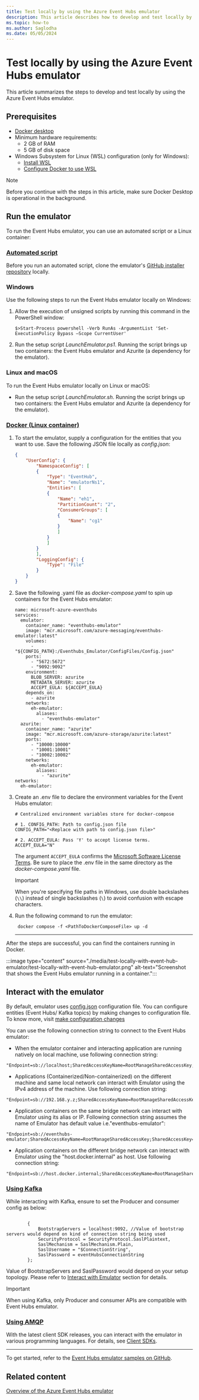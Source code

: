 ```yaml
---
title: Test locally by using the Azure Event Hubs emulator
description: This article describes how to develop and test locally by using the Event Hubs emulator. 
ms.topic: how-to
ms.author: Saglodha
ms.date: 05/05/2024
---
```


# Test locally by using the Azure Event Hubs emulator

This article summarizes the steps to develop and test locally by using the Azure Event Hubs emulator.

## Prerequisites

- [Docker desktop](https://docs.docker.com/desktop/install/windows-install/#:~:text=Install%20Docker%20Desktop%20on%20Windows%201%20Download%20the,on%20your%20choice%20of%20backend.%20...%20More%20items) 
- Minimum hardware requirements:
  - 2 GB of RAM
  - 5 GB of disk space
- Windows Subsystem for Linux (WSL) configuration (only for Windows):
  - [Install WSL](/windows/wsl/install)
  - [Configure Docker to use WSL](https://docs.docker.com/desktop/wsl/#:~:text=Turn%20on%20Docker%20Desktop%20WSL%202%201%20Download,engine%20..%20...%206%20Select%20Apply%20%26%20Restart)

> [!NOTE]
> Before you continue with the steps in this article, make sure Docker Desktop is operational in the background.

## Run the emulator

To run the Event Hubs emulator, you can use an automated script or a Linux container:

### [Automated script](#tab/automated-script)

Before you run an automated script, clone the emulator's [GitHub installer repository](https://github.com/Azure/azure-event-hubs-emulator-installer) locally.

### Windows

Use the following steps to run the Event Hubs emulator locally on Windows:

1. Allow the execution of unsigned scripts by running this command in the PowerShell window:

   `$>Start-Process powershell -Verb RunAs -ArgumentList 'Set-ExecutionPolicy Bypass –Scope CurrentUser'`

1. Run the setup script *LaunchEmulator.ps1*. Running the script brings up two containers: the Event Hubs emulator and Azurite (a dependency for the emulator).

### Linux and macOS

To run the Event Hubs emulator locally on Linux or macOS:

- Run the setup script *LaunchEmulator.sh*. Running the script brings up two containers: the Event Hubs emulator and Azurite (a dependency for the emulator).

### [Docker (Linux container)](#tab/docker-linux-container)

1. To start the emulator, supply a configuration for the entities that you want to use. Save the following JSON file locally as *config.json*:

   ```JSON
   {
       "UserConfig": {
           "NamespaceConfig": [
           {
               "Type": "EventHub",
               "Name": "emulatorNs1",
               "Entities": [
               {
                   "Name": "eh1",
                   "PartitionCount": "2",
                   "ConsumerGroups": [
                   {
                       "Name": "cg1"
                   }
                   ]
               }
               ]
           }
           ], 
           "LoggingConfig": {
               "Type": "File"
           }
       }
   }

   ```

2. Save the following .yaml file as *docker-compose.yaml* to spin up containers for the Event Hubs emulator:

   ```
   name: microsoft-azure-eventhubs
   services:
     emulator:
       container_name: "eventhubs-emulator"
       image: "mcr.microsoft.com/azure-messaging/eventhubs-emulator:latest"
       volumes:
         - "${CONFIG_PATH}:/Eventhubs_Emulator/ConfigFiles/Config.json"
       ports:
         - "5672:5672"
         - "9092:9092"
       environment:
         BLOB_SERVER: azurite
         METADATA_SERVER: azurite
         ACCEPT_EULA: ${ACCEPT_EULA}
       depends_on:
         - azurite
       networks:
         eh-emulator:
           aliases:
             - "eventhubs-emulator"
     azurite:
       container_name: "azurite"
       image: "mcr.microsoft.com/azure-storage/azurite:latest"
       ports:
         - "10000:10000"
         - "10001:10001"
         - "10002:10002"
       networks:
         eh-emulator:
           aliases:
             - "azurite"
   networks:
     eh-emulator:
   ```

3. Create an .env file to declare the environment variables for the Event Hubs emulator:

   ```
   # Centralized environment variables store for docker-compose
 
   # 1. CONFIG_PATH: Path to config.json file
   CONFIG_PATH="<Replace with path to config.json file>" 
 
   # 2. ACCEPT_EULA: Pass 'Y' to accept license terms. 
   ACCEPT_EULA="N"

   ```

   The argument `ACCEPT_EULA` confirms the [Microsoft Software License Terms](https://github.com/Azure/azure-event-hubs-emulator-installer/blob/main/EMULATOR_EULA.md). Be sure to place the .env file in the same directory as the *docker-compose.yaml* file.
   
   > [!IMPORTANT]
   > When you're specifying file paths in Windows, use double backslashes (`\\`) instead of single backslashes (`\`) to avoid confusion with escape characters.

4. Run the following command to run the emulator:

   ```
    docker compose -f <PathToDockerComposeFile> up -d
   ```

   ---

After the steps are successful, you can find the containers running in Docker.

:::image type="content" source="./media/test-locally-with-event-hub-emulator/test-locally-with-event-hub-emulator.png" alt-text="Screenshot that shows the Event Hubs emulator running in a container.":::

## Interact with the emulator

By default, emulator uses [config.json](https://github.com/Azure/azure-event-hubs-emulator-installer/blob/main/EventHub-Emulator/Config/Config.json) configuration file. You can configure entities (Event Hubs/ Kafka topics) by making changes to configuration file. To know more, visit [make configuration changes](overview-emulator#quota-configuration-changes)

You can use the following connection string to connect to the Event Hubs emulator:

 - When the emulator container and interacting application are running natively on local machine, use following connection string:
```
"Endpoint=sb://localhost;SharedAccessKeyName=RootManageSharedAccessKey;SharedAccessKey=SAS_KEY_VALUE;UseDevelopmentEmulator=true;"
```
  - Applications (Containerized/Non-containerized) on the different machine and same local network can interact with Emulator using the IPv4 address of the machine. Use following connection string:
```
"Endpoint=sb://192.168.y.z;SharedAccessKeyName=RootManageSharedAccessKey;SharedAccessKey=SAS_KEY_VALUE;UseDevelopmentEmulator=true;"
```
  - Application containers on the same bridge network can interact with Emulator using its alias or IP. Following connection string assumes the name of Emulator has default value i.e."eventhubs-emulator":
```
"Endpoint=sb://eventhubs-emulator;SharedAccessKeyName=RootManageSharedAccessKey;SharedAccessKey=SAS_KEY_VALUE;UseDevelopmentEmulator=true;"
```
  - Application containers on the different bridge network can interact with Emulator using the "host.docker.internal" as host. Use following connection string:
```
"Endpoint=sb://host.docker.internal;SharedAccessKeyName=RootManageSharedAccessKey;SharedAccessKey=SAS_KEY_VALUE;UseDevelopmentEmulator=true;"
```

### [Using Kafka](#tab/using-kafka)

While interacting with Kafka, ensure to set the Producer and consumer config as below:

```

        {
            BootstrapServers = localhost:9092, //Value of bootstrap servers would depend on kind of connection string being used
            SecurityProtocol = SecurityProtocol.SaslPlaintext,
            SaslMechanism = SaslMechanism.Plain,
            SaslUsername = "$ConnectionString",
            SaslPassword = eventHubsConnectionString
        };

```
Value of BootstrapServers and SaslPassword would depend on your setup topology. Please refer to [Interact with Emulator](#Interact-with-the-emulator) section for details. 

> [!IMPORTANT]
> When using Kafka, only Producer and consumer APIs are compatible with Event Hubs emulator. 

### [Using AMQP](#tab/using-amqp)

With the latest client SDK releases, you can interact with the emulator in various programming languages. For details, see
[Client SDKs](./sdks.md).


---

To get started, refer to the [Event Hubs emulator samples on GitHub](https://github.com/Azure/azure-event-hubs-emulator-installer/tree/main/Sample-Code-Snippets/dotnet/EventHubs-Emulator-Demo/EventHubs-Emulator-Demo).

## Related content

[Overview of the Azure Event Hubs emulator](overview-emulator.md)
